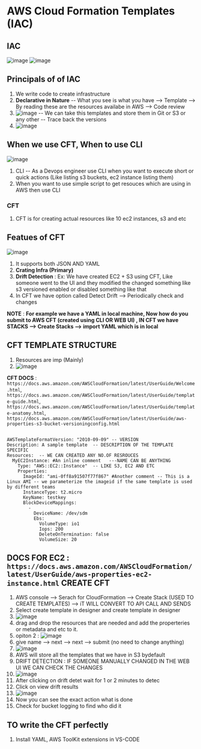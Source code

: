 # AWS Cloud Formation Templates (IAC) 

IAC
--
![image](https://github.com/pavankumar0077/Complete-DevOps/assets/40380941/217e5327-bb75-4e98-a409-2b847dc7a07c)
![image](https://github.com/pavankumar0077/Complete-DevOps/assets/40380941/33b8187e-b3ff-4d08-839a-c80363cc84b6)

Principals of of IAC
--
1) We write code to create infrastructure
2) **Declarative in Nature** -- What you see is what you have --> Template --> By reading these are the resources availabe in AWS --> Code review 
3) ![image](https://github.com/pavankumar0077/Complete-DevOps/assets/40380941/06808bc0-3766-4218-a859-2dab080c59f9)
 -- We can take this templates and store them in Git or S3 or any other -- Trace back the versions
4) ![image](https://github.com/pavankumar0077/Complete-DevOps/assets/40380941/1a0440bf-c8e0-4371-a8d0-6f0654daf7de)

When we use CFT, When to use CLI
--
![image](https://github.com/pavankumar0077/Complete-DevOps/assets/40380941/2503f91d-b89b-4afa-9936-1fe489b53739)

1) CLI -- As a Devops engineer use CLI when you want to execute short or quick actions (Like listing s3 buckets, ec2 instance listing them)
2) When you want to use simple script to get resouces which are using in AWS then use CLI

### CFT 
1) CFT is for creating actual resources like 10 ec2 instances, s3 and etc

Featues of CFT
--
![image](https://github.com/pavankumar0077/Complete-DevOps/assets/40380941/6475b477-eff6-4a95-b278-965da0df4749)

1) It supports both JSON AND YAML
2) **Crating Infra (Primary)**
3) **Drift Detection** : Ex: We have created EC2 + S3 using CFT, Like someone went to the UI and they modified the changed something like s3 versioned enabled or disabled something like that
4) In CFT we have option called Detect Drift --> Periodically check and changes 

**NOTE** :  **For example we have a YAML in local machine, Now how do you submit to AWS CFT (created using CLI OR WEB UI) , IN CFT we have STACKS --> Create Stacks --> import YAML which is in local** 

CFT TEMPLATE STRUCTURE
--
1) Resources are imp (Mainly)
2) ![image](https://github.com/pavankumar0077/Complete-DevOps/assets/40380941/c5882a85-771c-4eea-a4da-8b89090ea631)

**CFT DOCS** : ``` https://docs.aws.amazon.com/AWSCloudFormation/latest/UserGuide/Welcome.html ```, ``` https://docs.aws.amazon.com/AWSCloudFormation/latest/UserGuide/template-guide.html ```, ``` https://docs.aws.amazon.com/AWSCloudFormation/latest/UserGuide/template-anatomy.html ```, ``` https://docs.aws.amazon.com/AWSCloudFormation/latest/UserGuide/aws-properties-s3-bucket-versioningconfig.html ```

```

AWSTemplateFormatVersion: "2010-09-09" -- VERSION
Description: A sample template  -- DESCRIPTION OF THE TEMPLATE SPECIFIC 
Resources:  -- WE CAN CREATED ANY NO.OF RESROUCES 
  MyEC2Instance: #An inline comment   ---NAME CAN BE ANYTHING
    Type: "AWS::EC2::Instance"  -- LIKE S3, EC2 AND ETC
    Properties: 
      ImageId: "ami-0ff8a91507f77f867" #Another comment -- This is a Linux AMI -- we parameterize the imageid if the same template is used by different teams
      InstanceType: t2.micro 
      KeyName: testkey
      BlockDeviceMappings:
        -
          DeviceName: /dev/sdm
          Ebs:
            VolumeType: io1
            Iops: 200
            DeleteOnTermination: false
            VolumeSize: 20
```
DOCS FOR EC2 : ``` https://docs.aws.amazon.com/AWSCloudFormation/latest/UserGuide/aws-properties-ec2-instance.html ```
CREATE CFT
--
1) AWS console --> Serach for CloudFormation --> Create Stack (USED TO CREATE TEMPLATES) --> iT WILL CONVERT TO API CALL AND SENDS
2) Select create template in designer and create template in designer
3) ![image](https://github.com/pavankumar0077/Complete-DevOps/assets/40380941/5c240a50-1569-4900-8110-cdb9926f79c8)
4) drag and drop the resources that are needed and add the properteries or metadata and etc to it.
5) opiton 2 : ![image](https://github.com/pavankumar0077/Complete-DevOps/assets/40380941/5f4b88e1-43c9-4b0d-b61b-dab72389afe2)
6) give name --> next --> next --> submit (no need to change anything)
7) ![image](https://github.com/pavankumar0077/Complete-DevOps/assets/40380941/0f3568e2-6033-49e3-a4a9-637c3d6ff8df)
8) AWS will store all the templates that we have in S3 bydefault
9) DRIFT DETECTION : IF SOMEONE MANUALLY CHANGED IN THE WEB UI WE CAN CHECK THE CHANGES
10) ![image](https://github.com/pavankumar0077/Complete-DevOps/assets/40380941/a9ca6849-6c99-4697-a259-1e4a1143bab7)
11) After clicking on drift detet wait for 1 or 2 minutes to detec
12) Click on view drift results
13) ![image](https://github.com/pavankumar0077/Complete-DevOps/assets/40380941/8abad643-13d8-4929-89c9-43ef5aa5ca62)
14) Now you can see the exact action what is done
15) Check for bucket logging to find who did it

TO write the CFT perfectly 
--
1) Install YAML, AWS ToolKit extensions in VS-CODE 

